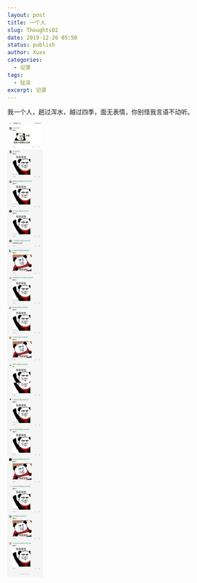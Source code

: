 ```yaml
---
layout: post
title: 一个人
slug: Thoughts02
date: 2019-12-26 05:50
status: publish
author: Xuxx
categories: 
  - 记录
tags: 
  - 扯淡
excerpt: 记录
---
```

我一个人，趟过浑水，越过四季，面无表情，你别怪我言语不动听。

![](..\images\6d302023c9c0a2718cf3b5baf9687a58.jpg)